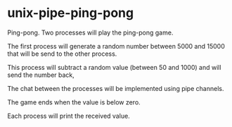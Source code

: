 # unix-pipe-ping-pong

Ping-pong. Two processes will play the ping-pong game.

The first process will generate a random number between 5000 and 15000 that will be send to the other process.

This process will subtract a random value (between 50 and 1000) and will send the number back,

The chat between the processes will be implemented using pipe channels.

The game ends when the value is below zero.

Each process will print the received value. 
